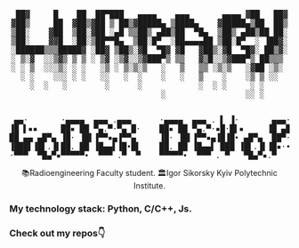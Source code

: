 <div align="center">
  <pre>
 ██▓     █    ██  ██▀███   ▄▄▄▄    ▄▄▄       ▄▄▄▄ ▓██   ██▓
▓██▒     ██  ▓██▒▓██ ▒ ██▒▓█████▄ ▒████▄    ▓█████▄▒██  ██▒
▒██░    ▓██  ▒██░▓██ ░▄█ ▒▒██▒ ▄██▒██  ▀█▄  ▒██▒ ▄██▒██ ██░
▒██░    ▓▓█  ░██░▒██▀▀█▄  ▒██░█▀  ░██▄▄▄▄██ ▒██░█▀  ░ ▐██▓░
░██████▒▒▒█████▓ ░██▓ ▒██▒░▓█  ▀█▓ ▓█   ▓██▒░▓█  ▀█▓░ ██▒▓░
░ ▒░▓  ░░▒▓▒ ▒ ▒ ░ ▒▓ ░▒▓░░▒▓███▀▒ ▒▒   ▓▒█░░▒▓███▀▒ ██▒▒▒ 
░ ░ ▒  ░░░▒░ ░ ░   ░▒ ░ ▒░▒░▒   ░   ▒   ▒▒ ░▒░▒   ░▓██ ░▒░ 
  ░ ░    ░░░ ░ ░   ░░   ░  ░    ░   ░   ▒    ░    ░▒ ▒ ░░  
    ░  ░   ░        ░      ░            ░  ░ ░     ░ ░     
                                ░                 ░░ ░     
  </pre>

<pre>
 ▄▄·       ·▄▄▄▄  ▄▄▄ .▄▄▄      ·▄▄▄▄  ▄▄▄ . ▌ ▐·       ▄▄▄·.▄▄ ·      ▄▄· ▄▄▄  ▄▄▄ . ▄▄▄· ▄▄▄▄▄      ▄▄▄  
▐█ ▌▪▪     ██▪ ██ ▀▄.▀·▀▄ █·    ██▪ ██ ▀▄.▀·▪█·█▌▪     ▐█ ▄█▐█ ▀.     ▐█ ▌▪▀▄ █·▀▄.▀·▐█ ▀█ •██  ▪     ▀▄ █·
██ ▄▄ ▄█▀▄ ▐█· ▐█▌▐▀▀▪▄▐▀▀▄     ▐█· ▐█▌▐▀▀▪▄▐█▐█• ▄█▀▄  ██▀·▄▀▀▀█▄    ██ ▄▄▐▀▀▄ ▐▀▀▪▄▄█▀▀█  ▐█.▪ ▄█▀▄ ▐▀▀▄ 
▐███▌▐█▌.▐▌██. ██ ▐█▄▄▌▐█•█▌    ██. ██ ▐█▄▄▌ ███ ▐█▌.▐▌▐█▪·•▐█▄▪▐█    ▐███▌▐█•█▌▐█▄▄▌▐█ ▪▐▌ ▐█▌·▐█▌.▐▌▐█•█▌
·▀▀▀  ▀█▄▀▪▀▀▀▀▀•  ▀▀▀ .▀  ▀    ▀▀▀▀▀•  ▀▀▀ . ▀   ▀█▄▀▪.▀    ▀▀▀▀     ·▀▀▀ .▀  ▀ ▀▀▀  ▀  ▀  ▀▀▀  ▀█▄▀▪.▀  ▀
</pre>
  </div>
<div align='center'>
  📚Radioengineering Faculty student.   
  🏛Igor Sikorsky Kyiv Polytechnic Institute.
</div>
  
### My technology stack: Python, C/C++, Js.
### Check out my repos👇



